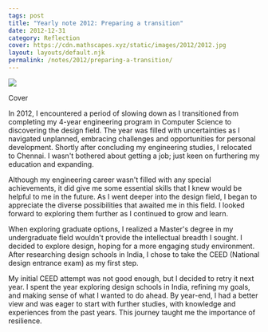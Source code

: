 ```yaml
---
tags: post
title: "Yearly note 2012: Preparing a transition"
date: 2012-12-31
category: Reflection
cover: https://cdn.mathscapes.xyz/static/images/2012/2012.jpg
layout: layouts/default.njk
permalink: /notes/2012/preparing-a-transition/
--- 
```


<img src="https://cdn.mathscapes.xyz/static/images/2012/2012.jpg"/>
 
Cover 

In 2012, I encountered a period of slowing down as I transitioned from completing my 4-year engineering program in Computer Science to discovering the design field. The year was filled with uncertainties as I navigated unplanned, embracing challenges and opportunities for personal development. Shortly after concluding my engineering studies, I relocated to Chennai. I wasn't bothered about getting a job; just keen on furthering my education and expanding.

Although my engineering career wasn't filled with any special achievements, it did give me some essential skills that I knew would be helpful to me in the future. As I went deeper into the design field, I began to appreciate the diverse possibilities that awaited me in this field. I looked forward to exploring them further as I continued to grow and learn.

When exploring graduate options, I realized a Master's degree in my undergraduate field wouldn't provide the intellectual breadth I sought. I decided to explore design, hoping for a more engaging study environment. After researching design schools in India, I chose to take the CEED (National design entrance exam) as my first step.

My initial CEED attempt was not good enough, but I decided to retry it next year. I spent the year exploring design schools in India, refining my goals, and making sense of what I wanted to do ahead. By year-end, I had a better view and was eager to start with further studies, with knowledge and experiences from the past years. This journey taught me the importance of resilience.